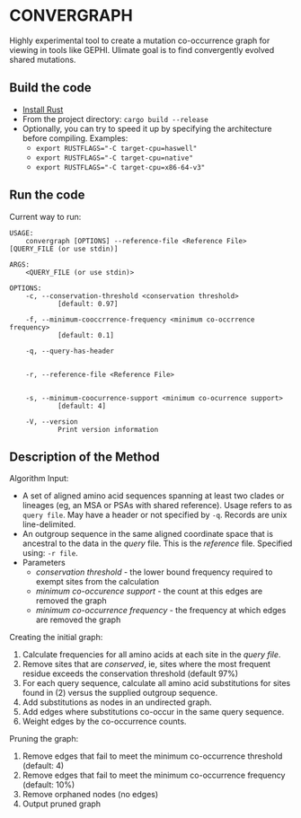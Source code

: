 # CONVERGRAPH
Highly experimental tool to create a mutation co-occurrence graph for viewing in tools like GEPHI. Ulimate goal is to find convergently evolved shared mutations.

## Build the code

- [Install Rust](https://www.rust-lang.org/tools/install)
- From the project directory: `cargo build --release`
- Optionally, you can try to speed it up by specifying the architecture before compiling. Examples: 
  - `export RUSTFLAGS="-C target-cpu=haswell"`
  - `export RUSTFLAGS="-C target-cpu=native"`
  - `export RUSTFLAGS="-C target-cpu=x86-64-v3"`

## Run the code
Current way to run:

```{bash}
USAGE:
    convergraph [OPTIONS] --reference-file <Reference File> [QUERY_FILE (or use stdin)]

ARGS:
    <QUERY_FILE (or use stdin)>    

OPTIONS:
    -c, --conservation-threshold <conservation threshold>
            [default: 0.97]

    -f, --minimum-cooccrrence-frequency <minimum co-occrrence frequency>
            [default: 0.1]

    -q, --query-has-header
            

    -r, --reference-file <Reference File>
            

    -s, --minimum-coocurrence-support <minimum co-ocurrence support>
            [default: 4]

    -V, --version
            Print version information
```

## Description of the Method

Algorithm Input: 
- A set of aligned amino acid sequences spanning at least two clades or lineages (eg, an MSA or PSAs with shared reference). Usage refers to as `query file`. May have a header or not specified by `-q`. Records are unix line-delimited.
- An outgroup sequence in the same aligned coordinate space that is ancestral to the data in the *query* file. This is the *reference* file. Specified using: `-r file`.
- Parameters
  - *conservation threshold* - the lower bound frequency required to exempt sites from the calculation
  - *minimum co-occurence support* - the count at this edges are removed the graph
  - *minimum co-occurrence frequency* - the frequency at which edges are removed the graph

Creating the initial graph:
1. Calculate frequencies for all amino acids at each site in the *query file*. 
2. Remove sites that are *conserved*, ie, sites where the most frequent residue exceeds the conservation threshold (default 97%)
3. For each query sequence, calculate all amino acid substitutions for sites found in (2) versus the supplied outgroup sequence.
4. Add substitutions as nodes in an undirected graph.
5. Add edges where substitutions co-occur in the same query sequence.
6. Weight edges by the co-occurrence counts.

Pruning the graph:
1. Remove edges that fail to meet the minimum co-occurrence threshold (default: 4)
2. Remove edges that fail to meet the minimum co-occurrence frequency (default: 10%)
3. Remove orphaned nodes (no edges)
4. Output pruned graph
